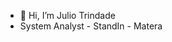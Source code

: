 - 👋 Hi, I’m Julio Trindade
- System Analyst - StandIn - Matera

<!---
matera-jgt/matera-jgt is a ✨ special ✨ repository because its `README.md` (this file) appears on your GitHub profile.
You can click the Preview link to take a look at your changes.
--->
